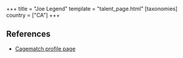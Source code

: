 +++
title = "Joe Legend"
template = "talent_page.html"
[taxonomies]
country = ["CA"]
+++

## References

* [Cagematch profile page](https://www.cagematch.net/?id=2&nr=226)
